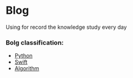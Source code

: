 # Blog
Using for record the knowledge study every day
### Bolg classification:
- [Python](https://github.com/xiaohai0520/Blog/projects/1)
- [Swift](https://github.com/xiaohai0520/Blog/projects/1)
- [Algorithm](https://github.com/xiaohai0520/Blog/projects/1)
